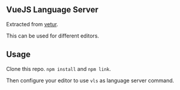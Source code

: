 VueJS Language Server
-----

Extracted from [vetur](https://github.com/octref/vetur).

This can be used for different editors.


Usage
-----

Clone this repo. `npm install` and `npm link`.

Then configure your editor to use `vls` as language server command.
